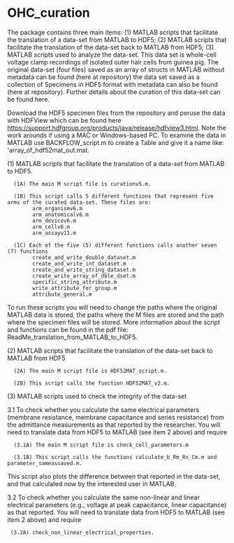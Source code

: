 # OHC_curation
The package contains three main items: (1) MATLAB scripts that facilitate the translation of a data-set from MATLAB to HDF5; (2) MATLAB scripts that facilitate the translation of the data-set back to MATLAB from HDF5; (3) MATLAB scripts used to analyze the data-set. This data set is whole-cell voltage clamp recordings of isolated outer hair cells from guinea pig.  The original data-set (four files) saved as an array of structs in MATLAB without metadata can be found (here at repository) the data set saved as a collection of Specimens in HDF5 format with metadata can also be found (here at repository). Further details about the curation of this data-set can be found here.   

Download the HDF5 specimen files from the repository and peruse the data with HDFView which can be found here https://support.hdfgroup.org/products/java/release/hdfview3.html.  Note the work arounds if using a MAC or Windows-based PC. 
To examine the data in MATLAB use BACKFLOW_script.m to create a Table and give it a name like: 'array_of_hdf52mat_out.mat. 

(1) MATLAB scripts that facilitate the translation of a data-set from MATLAB to HDF5. 

      (1A) The main M script file is curationv5.m.  
      
      (1B) This script calls 5 different functions that represent five arms of the curated data-set. These files are:
            arm_organismv6.m
            arm_anatomicalv6.m
            arm_devicev6.m
            arm_cellv6.m
            arm_assayv11.m
            
      (1C) Each of the five (5) different functions calls another seven (7) functions
            create_and_write_double_dataset.m
            create_and_write_int_dataset.m
            create_and_write_string_dataset.m
            create_write_array_of_dble_dset.m
            specific_string_attribute.m
            write_attribute_for_group.m
            attribute_general.m
To run these scripts you will need to change the paths where the original MATLAB data is stored, the paths where the M files are stored and the path where the specimen files will be stored. More information about the script and functions can be found in the pdf file: ReadMe_translation_from_MATLAB_to_HDF5.

(2)  MATLAB scripts that facilitate the translation of the data-set back to MATLAB from HDF5

      (2A) The main M script file is HDF52MAT_script.m.  
      
      (2B) This script calls the function HDF52MAT_v2.m.
      
(3) MATLAB scripts used to check the integrity of the data-set

3.1 To check whether you calculate the same electrical parameters (membrane resistance, membrane capacitance and series resistance) from the admittance measurements as that reported by the researcher. You will need to translate data from HDF5 to MATLAB (see item 2 above) and require

      (3.1A) The main M script file is check_cell_parameters.m 

      (3.1B) This script calls the functions calculate_b_Rm_Rs_Cm.m and parameter_sameassaved.m.

This script also plots the difference between that reported in the data-set, and that calculated now by the interested user in MATLAB. 

3.2 To check whether you calculate the same non-linear and linear electrical parameters (e.g., voltage at peak capacitance, linear capacitance) as that reported. You will need to translate data from HDF5 to MATLAB (see item 2 above) and require

     (3.2A) check_non_linear_electrical_properties.



